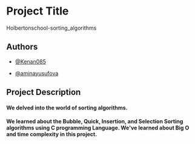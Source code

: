 
# Project Title

Holbertonschool-sorting_algorithms
## Authors

- [@Kenan085](https://github.com/Kenan085)

- [@aminayusufova](https://github.com/aminayusufova)

## Project Description

####    We delved into the world of sorting algorithms.

####    We learned about the Bubble, Quick, Insertion, and Selection Sorting algorithms using C programming Language. We've learned about Big O and time complexity in this project.


